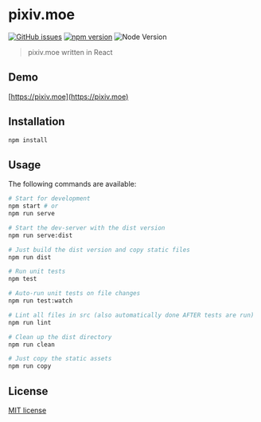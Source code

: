 # pixiv.moe

[![GitHub issues](https://img.shields.io/github/issues/kokororin/pixiv.moe.svg)](https://github.com/kokororin/pixiv.moe/issues)
[![npm version](https://badge.fury.io/js/pixiv.moe.svg)](https://badge.fury.io/js/pixiv.moe)
![Node Version](https://img.shields.io/node/v/pixiv.moe.svg "Node Version")

> pixiv.moe written in React

## Demo
[https://pixiv.moe](https://pixiv.moe)

## Installation
```bash
npm install
```

## Usage
The following commands are available:
```bash
# Start for development
npm start # or
npm run serve

# Start the dev-server with the dist version
npm run serve:dist

# Just build the dist version and copy static files
npm run dist

# Run unit tests
npm test

# Auto-run unit tests on file changes
npm run test:watch

# Lint all files in src (also automatically done AFTER tests are run)
npm run lint

# Clean up the dist directory
npm run clean

# Just copy the static assets
npm run copy
```

## License
[MIT license](http://opensource.org/licenses/mit-license.php)